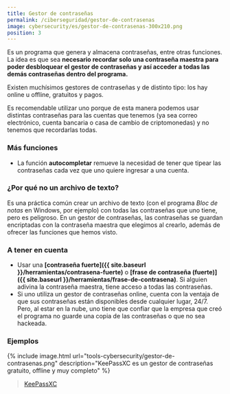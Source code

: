 ```yaml
---
title: Gestor de contraseñas
permalink: /ciberseguridad/gestor-de-contrasenas
image: cybersecurity/es/gestor-de-contrasenas-300x210.png
position: 3
---
```


Es un programa que genera y almacena contraseñas, entre otras funciones. La idea es que sea **necesario recordar solo una contraseña maestra para poder desbloquear el gestor de contraseñas y así acceder a todas las demás contraseñas dentro del programa.**

Existen muchísimos gestores de contraseñas y de distinto tipo: los hay online u offline, gratuitos y pagos.

Es recomendable utilizar uno porque de esta manera podemos usar distintas contraseñas para las cuentas que tenemos (ya sea correo electrónico, cuenta bancaria o casa de cambio de criptomonedas) y no tenemos que recordarlas todas.

### Más funciones

- La función **autocompletar** remueve la necesidad de tener que tipear las contraseñas cada vez que uno quiere ingresar a una cuenta.

### ¿Por qué no un archivo de texto?

Es una práctica común crear un archivo de texto (con el programa *Bloc de notas* en Windows, por ejemplo) con todas las contraseñas que uno tiene, pero es peligroso. En un gestor de contraseñas, las contraseñas se guardan encriptadas con la contraseña maestra que elegimos al crearlo, además de ofrecer las funciones que hemos visto.

### A tener en cuenta

- Usar una **[contraseña fuerte]({{ site.baseurl }}/herramientas/contrasena-fuerte)** o **[frase de contraseña (fuerte)]({{ site.baseurl }}/herramientas/frase-de-contrasena)**. Si alguien adivina la contraseña maestra, tiene acceso a todas las contraseñas.
- Si uno utiliza un gestor de contraseñas online, cuenta con la ventaja de que sus contraseñas están disponibles desde cualquier lugar, 24/7. Pero, al estar en la nube, uno tiene que confiar que la empresa que creó el programa no guarde una copia de las contraseñas o que no sea hackeada.

### Ejemplos

{% include image.html url="tools-cybersecurity/gestor-de-contrasenas.png" description="KeePassXC es un gestor de contraseñas gratuito, offline y muy completo" %}

> [KeePassXC](https://keepassxc.org/)